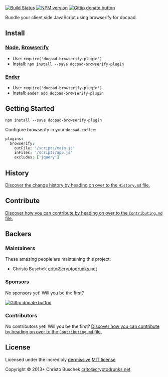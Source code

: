 <!-- TITLE -->
<!-- BADGES/ -->

[![Build Status](http://img.shields.io/travis-ci/crito/docpad-browserify-plugin.png?branch=master)](http://travis-ci.org/crito/docpad-browserify-plugin "Check this project's build status on TravisCI")
[![NPM version](http://badge.fury.io/js/docpad-browserify-plugin.png)](https://npmjs.org/package/docpad-browserify-plugin "View this project on NPM")
[![Gittip donate button](http://img.shields.io/gittip/crito.png)](https://www.gittip.com/crito/ "Donate weekly to this project using Gittip")

<!-- /BADGES -->


<!-- DESCRIPTION/ -->

Bundle your client side JavaScript using browserify for docpad.

<!-- /DESCRIPTION -->


<!-- INSTALL/ -->

## Install

### [Node](http://nodejs.org/), [Browserify](http://browserify.org/)
- Use: `require('docpad-browserify-plugin')`
- Install: `npm install --save docpad-browserify-plugin`

### [Ender](http://ender.jit.su/)
- Use: `require('docpad-browserify-plugin')`
- Install: `ender add docpad-browserify-plugin`

<!-- /INSTALL -->


## Getting Started

```
npm install --save docpad-browserify-plugin
```

Configure browserify in your `docpad.coffee`:

```coffee
plugins:
  browserify:
    outFile: '/scripts/main.js'
    inFiles: '/scripts/app.js'
    excludes: ['jquery']
```
<!-- HISTORY/ -->

## History
[Discover the change history by heading on over to the `History.md` file.](https://github.com/crito/docpad-browserify-plugin/blob/master/History.md#files)

<!-- /HISTORY -->


<!-- CONTRIBUTE/ -->

## Contribute

[Discover how you can contribute by heading on over to the `Contributing.md` file.](https://github.com/crito/docpad-browserify-plugin/blob/master/Contributing.md#files)

<!-- /CONTRIBUTE -->


<!-- BACKERS/ -->

## Backers

### Maintainers

These amazing people are maintaining this project:

- Christo Buschek <crito@cryptodrunks.net>

### Sponsors

No sponsors yet! Will you be the first?

[![Gittip donate button](http://img.shields.io/gittip/crito.png)](https://www.gittip.com/crito/ "Donate weekly to this project using Gittip")

### Contributors

No contributors yet! Will you be the first?
[Discover how you can contribute by heading on over to the `Contributing.md` file.](https://github.com/crito/docpad-browserify-plugin/blob/master/Contributing.md#files)

<!-- /BACKERS -->


<!-- LICENSE/ -->

## License

Licensed under the incredibly [permissive](http://en.wikipedia.org/wiki/Permissive_free_software_licence) [MIT license](http://creativecommons.org/licenses/MIT/)

Copyright &copy; 2013+ Christo Buschek <crito@cryptodrunks.net>

<!-- /LICENSE -->


